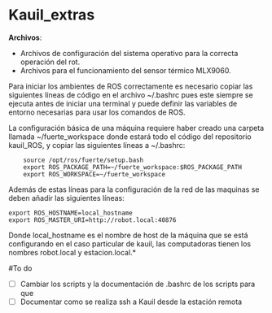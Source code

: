 Kauil_extras
============

**Archivos**:

-  Archivos de configuración del sistema operativo para la correcta operación del rot.
-  Archivos para el funcionamiento del sensor térmico MLX9060.


Para iniciar los ambientes de ROS correctamente es necesario copiar las
siguientes líneas de código en el archivo ~/.bashrc pues este siempre se
ejecuta antes de iniciar una terminal y puede definir las variables de
entorno necesarias para usar los comandos de ROS.

La configuración básica de una máquina requiere haber creado una carpeta
llamada ~/fuerte_workspace donde estará todo el código del repositorio
kauil_ROS, y copiar las siguientes líneas a ~/.bashrc:

        source /opt/ros/fuerte/setup.bash
        export ROS_PACKAGE_PATH=~/fuerte_workspace:$ROS_PACKAGE_PATH
        export ROS_WORKSPACE=~/fuerte_workspace

Además de estas líneas para la configuración de la red de las maquinas se
deben añadir las siguientes líneas:

    

    export ROS_HOSTNAME=local_hostname
    export ROS_MASTER_URI=http://robot.local:40876

Donde local_hostname es el nombre de host de la máquina que se está configurando
en el caso particular de kauil, las computadoras tienen los nombres robot.local y estacion.local.*

#To do

- [ ] Cambiar los scripts y la documentación de .bashrc de los scripts para que
- [ ] Documentar como se realiza ssh a Kauil desde la estación remota 
